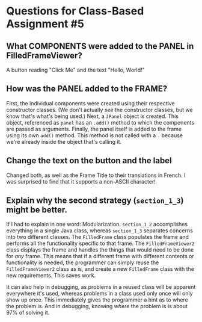 # Questions for Class-Based Assignment #5

## What COMPONENTS were added to the PANEL in FilledFrameViewer?

A button reading "Click Me" and the text "Hello, World!"

## How was the PANEL added to the FRAME?

First, the individual components were created using their respective constructor classes.  (We don't actually *see* the constructor classes, but we know that's what's being used.)  Next, a `JPanel` object is created.  This object, referenced as `panel` has an `.add()` method to which the components are passed as arguments.  Finally, the panel itself is added to the frame using its own `add()` method.  This method is not called with a `.` because we're already inside the object that's calling it.

## Change the text on the button and the label

Changed both, as well as the Frame Title to their translations in French.  I was surprised to find that it supports a non-ASCII character!

## Explain why the second strategy (`section_1_3`) might be better.

If I had to explain in one word: Modularization.  `section_1_2` accomplishes everything in a single Java class, whereas `section_1_3` separates concerns into two different classes.  The `FilledFrame` class populates the frame and performs all the functionality specific to that frame.  The `FilledFrameViewer2` class displays the frame and handles the things that would need to be done for *any* frame.  This means that if a different frame with different contents or functionality is needed, the programmer can simply reuse the `FilledFrameViewer2` class as is, and create a new `FilledFrame` class with the new requirements.  This saves work.  

It can also help in debugging, as problems in a reused class will be apparent everywhere it's used, whereas problems in a class used only once will only show up once.  This immediately gives the programmer a hint as to where the problem is.  And in debugging, knowing *where* the problem is is about 97% of solving it.